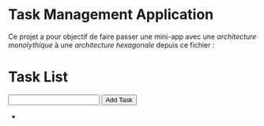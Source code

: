 # Task Management Application

Ce projet a pour objectif de faire passer une mini-app avec une _architecture monolythique_ à une _architecture hexagonale_ depuis ce fichier :

<?php
$tasks = [];
if ($_SERVER['REQUEST_METHOD'] === 'POST') {
 $tasks[] = $_POST['task'];
}
?>
<!DOCTYPE html>
<html>
<head>
 <title>Tasks</title>
</head>
<body>
 <h1>Task List</h1>
 <form method="POST">
 <input type="text" name="task" required>
 <button type="submit">Add Task</button>
 </form>
 <ul>
 <?php foreach ($tasks as $task) : ?>
 <li><?= htmlspecialchars($task) ?></li>
 <?php endforeach; ?>
 </ul>
</body>
</html>
